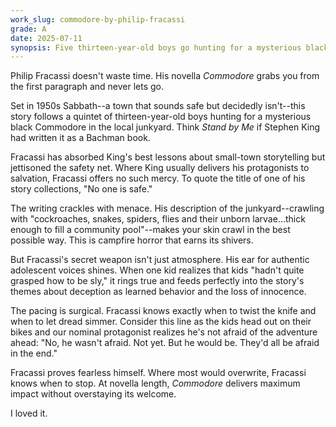```yaml
---
work_slug: commodore-by-philip-fracassi
grade: A
date: 2025-07-11
synopsis: Five thirteen-year-old boys go hunting for a mysterious black Commodore in the local junkyard but discover the car--and their town--harbor darker secrets than they could have imagined.
---
```


Philip Fracassi doesn't waste time. His novella _Commodore_ grabs you from the first paragraph and never lets go.

Set in 1950s Sabbath--a town that sounds safe but decidedly isn't--this story follows a quintet of thirteen-year-old boys hunting for a mysterious black Commodore in the local junkyard. Think _Stand by Me_ if Stephen King had written it as a Bachman book.

Fracassi has absorbed King's best lessons about small-town storytelling but jettisoned the safety net. Where King usually delivers his protagonists to salvation, Fracassi offers no such mercy. To quote the title of one of his story collections, "No one is safe."

The writing crackles with menace. His description of the junkyard--crawling with "cockroaches, snakes, spiders, flies and their unborn larvae...thick enough to fill a community pool"--makes your skin crawl in the best possible way. This is campfire horror that earns its shivers.

But Fracassi's secret weapon isn't just atmosphere. His ear for authentic adolescent voices shines. When one kid realizes that kids "hadn't quite grasped how to be sly," it rings true and feeds perfectly into the story's themes about deception as learned behavior and the loss of innocence.

The pacing is surgical. Fracassi knows exactly when to twist the knife and when to let dread simmer. Consider this line as the kids head out on their bikes and our nominal protagonist realizes he's not afraid of the adventure ahead: "No, he wasn't afraid. Not yet. But he would be. They'd all be afraid in the end."

Fracassi proves fearless himself. Where most would overwrite, Fracassi knows when to stop. At novella length, _Commodore_ delivers maximum impact without overstaying its welcome.

I loved it.
